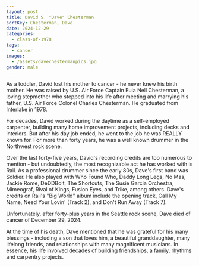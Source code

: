 ```yaml
---
layout: post
title: David S. "Dave" Chesterman
sortKey: Chesterman, Dave
date: 2024-12-29
categories:
  - class-of-1978
tags:
  - cancer
images:
  - /assets/davechestermanpics.jpg
gender: male
---
```

As a toddler, David lost his mother to cancer - he never knew his birth mother. He was raised by U.S. Air Force Captain Eula Nell Chesterman, a loving stepmother who stepped into his life after meeting and marrying his father, U.S. Air Force Colonel Charles Chesterman. He graduated from Interlake in 1978.

For decades, David worked during the daytime as a self-employed carpenter, building many home improvement projects, including decks and interiors. But after his day job ended, he went to the job he was REALLY known for. For more than forty years, he was a well known drummer in the Northwest rock scene.

Over the last forty-five years, David's recording credits are too numerous to mention - but undoubtedly, the most recognizable act he has worked with is Rail. As a professional drummer since the early 80s, Dave's first band was Soldier. He also played with Who Found Who, Daddy Long Legs, No Mas, Jackie Rome, DeDDBolt, The Shortcuts, The Susie Garcia Orchestra, Mimeograf, Rival of Kings, Fusion Eyes, and Trike, among others. Dave's credits on Rail's "Big World" album include the opening track, Call My Name, Need Your Lovin' (Track 2), and Don't Run Away (Track 7).

Unfortunately, after forty-plus years in the Seattle rock scene, Dave died of cancer of December 29, 2024. 

At the time of his death, Dave mentioned that he was grateful for his many blessings - including a son that loves him, a beautiful granddaughter, many lifelong friends, and relationships with many magnificent musicians. In essence, his life involved decades of building friendships, a family, rhythms and carpentry projects.